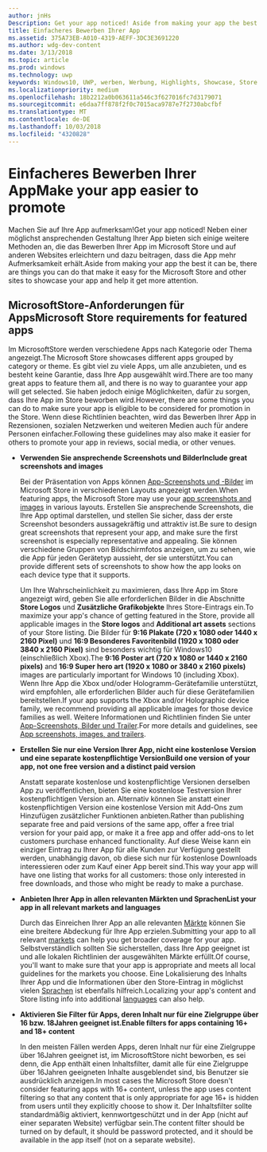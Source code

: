 ```yaml
---
author: jnHs
Description: Get your app noticed! Aside from making your app the best it can be, there are things you can do that make it easy for the Microsoft Store and other sites to showcase your app and help it get more attention.
title: Einfacheres Bewerben Ihrer App
ms.assetid: 375A73EB-A010-4319-AEFF-3DC3E3691220
ms.author: wdg-dev-content
ms.date: 3/13/2018
ms.topic: article
ms.prod: windows
ms.technology: uwp
keywords: Windows10, UWP, werben, Werbung, Highlights, Showcase, Store
ms.localizationpriority: medium
ms.openlocfilehash: 18b2212a0b063611a546c3f627016fc7d3179071
ms.sourcegitcommit: e6daa7ff878f2f0c7015aca9787e7f2730abcfbf
ms.translationtype: MT
ms.contentlocale: de-DE
ms.lasthandoff: 10/03/2018
ms.locfileid: "4320828"
---
```

# <a name="make-your-app-easier-to-promote"></a><span data-ttu-id="de00c-103">Einfacheres Bewerben Ihrer App</span><span class="sxs-lookup"><span data-stu-id="de00c-103">Make your app easier to promote</span></span>


<span data-ttu-id="de00c-104">Machen Sie auf Ihre App aufmerksam!</span><span class="sxs-lookup"><span data-stu-id="de00c-104">Get your app noticed!</span></span> <span data-ttu-id="de00c-105">Neben einer möglichst ansprechenden Gestaltung Ihrer App bieten sich einige weitere Methoden an, die das Bewerben Ihrer App im Microsoft Store und auf anderen Websites erleichtern und dazu beitragen, dass die App mehr Aufmerksamkeit erhält.</span><span class="sxs-lookup"><span data-stu-id="de00c-105">Aside from making your app the best it can be, there are things you can do that make it easy for the Microsoft Store and other sites to showcase your app and help it get more attention.</span></span>


## <a name="microsoft-store-requirements-for-featured-apps"></a><span data-ttu-id="de00c-106">MicrosoftStore-Anforderungen für Apps</span><span class="sxs-lookup"><span data-stu-id="de00c-106">Microsoft Store requirements for featured apps</span></span>

<span data-ttu-id="de00c-107">Im MicrosoftStore werden verschiedene Apps nach Kategorie oder Thema angezeigt.</span><span class="sxs-lookup"><span data-stu-id="de00c-107">The Microsoft Store showcases different apps grouped by category or theme.</span></span> <span data-ttu-id="de00c-108">Es gibt viel zu viele Apps, um alle anzubieten, und es besteht keine Garantie, dass Ihre App ausgewählt wird.</span><span class="sxs-lookup"><span data-stu-id="de00c-108">There are too many great apps to feature them all, and there is no way to guarantee your app will get selected.</span></span> <span data-ttu-id="de00c-109">Sie haben jedoch einige Möglichkeiten, dafür zu sorgen, dass Ihre App im Store beworben wird.</span><span class="sxs-lookup"><span data-stu-id="de00c-109">However, there are some things you can do to make sure your app is eligible to be considered for promotion in the Store.</span></span> <span data-ttu-id="de00c-110">Wenn diese Richtlinien beachten, wird das Bewerben Ihrer App in Rezensionen, sozialen Netzwerken und weiteren Medien auch für andere Personen einfacher.</span><span class="sxs-lookup"><span data-stu-id="de00c-110">Following these guidelines may also make it easier for others to promote your app in reviews, social media, or other venues.</span></span>

-   **<span data-ttu-id="de00c-111">Verwenden Sie ansprechende Screenshots und Bilder</span><span class="sxs-lookup"><span data-stu-id="de00c-111">Include great screenshots and images</span></span>**

    <span data-ttu-id="de00c-112">Bei der Präsentation von Apps können [App-Screenshots und -Bilder](app-screenshots-and-images.md) im Microsoft Store in verschiedenen Layouts angezeigt werden.</span><span class="sxs-lookup"><span data-stu-id="de00c-112">When featuring apps, the Microsoft Store may use your [app screenshots and images](app-screenshots-and-images.md) in various layouts.</span></span> <span data-ttu-id="de00c-113">Erstellen Sie ansprechende Screenshots, die Ihre App optimal darstellen, und stellen Sie sicher, dass der erste Screenshot besonders aussagekräftig und attraktiv ist.</span><span class="sxs-lookup"><span data-stu-id="de00c-113">Be sure to design great screenshots that represent your app, and make sure the first screenshot is especially representative and appealing.</span></span> <span data-ttu-id="de00c-114">Sie können verschiedene Gruppen von Bildschirmfotos anzeigen, um zu sehen, wie die App für jeden Gerätetyp aussieht, der sie unterstützt.</span><span class="sxs-lookup"><span data-stu-id="de00c-114">You can provide different sets of screenshots to show how the app looks on each device type that it supports.</span></span>

    <span data-ttu-id="de00c-115">Um Ihre Wahrscheinlichkeit zu maximieren, dass Ihre App im Store angezeigt wird, geben Sie alle erforderlichen Bilder in die Abschnitte **Store Logos** und **Zusätzliche Grafikobjekte** Ihres Store-Eintrags ein.</span><span class="sxs-lookup"><span data-stu-id="de00c-115">To maximize your app's chance of getting featured in the Store, provide all applicable images in the **Store logos** and **Additional art assets** sections of your Store listing.</span></span> <span data-ttu-id="de00c-116">Die Bilder für **9:16 Plakate (720 x 1080 oder 1440 x 2160 Pixel)** und **16:9 Besonderes Favoritenbild (1920 x 1080 oder 3840 x 2160 Pixel)** sind besonders wichtig für Windows10 (einschließlich Xbox).</span><span class="sxs-lookup"><span data-stu-id="de00c-116">The **9:16 Poster art (720 x 1080 or 1440 x 2160 pixels)** and **16:9 Super hero art (1920 x 1080 or 3840 x 2160 pixels)** images are particularly important for Windows 10 (including Xbox).</span></span> <span data-ttu-id="de00c-117">Wenn Ihre App die Xbox und/oder Hologramm-Gerätefamilie unterstützt, wird empfohlen, alle erforderlichen Bilder auch für diese Gerätefamilien bereitstellen.</span><span class="sxs-lookup"><span data-stu-id="de00c-117">If your app supports the Xbox and/or Holographic device family, we recommend providing all applicable images for those device families as well.</span></span> <span data-ttu-id="de00c-118">Weitere Informationen und Richtlinien finden Sie unter [App-Screenshots, Bilder und Trailer](app-screenshots-and-images.md).</span><span class="sxs-lookup"><span data-stu-id="de00c-118">For more details and guidelines, see [App screenshots, images, and trailers](app-screenshots-and-images.md).</span></span>

-   **<span data-ttu-id="de00c-119">Erstellen Sie nur eine Version Ihrer App, nicht eine kostenlose Version und eine separate kostenpflichtige Version</span><span class="sxs-lookup"><span data-stu-id="de00c-119">Build one version of your app, not one free version and a distinct paid version</span></span>**

    <span data-ttu-id="de00c-120">Anstatt separate kostenlose und kostenpflichtige Versionen derselben App zu veröffentlichen, bieten Sie eine kostenlose Testversion Ihrer kostenpflichtigen Version an. Alternativ können Sie anstatt einer kostenpflichtigen Version eine kostenlose Version mit Add-Ons zum Hinzufügen zusätzlicher Funktionen anbieten.</span><span class="sxs-lookup"><span data-stu-id="de00c-120">Rather than publishing separate free and paid versions of the same app, offer a free trial version for your paid app, or make it a free app and offer add-ons to let customers purchase enhanced functionality.</span></span> <span data-ttu-id="de00c-121">Auf diese Weise kann ein einziger Eintrag zu Ihrer App für alle Kunden zur Verfügung gestellt werden, unabhängig davon, ob diese sich nur für kostenlose Downloads interessieren oder zum Kauf einer App bereit sind.</span><span class="sxs-lookup"><span data-stu-id="de00c-121">This way your app will have one listing that works for all customers: those only interested in free downloads, and those who might be ready to make a purchase.</span></span>

-   **<span data-ttu-id="de00c-122">Anbieten Ihrer App in allen relevanten Märkten und Sprachen</span><span class="sxs-lookup"><span data-stu-id="de00c-122">List your app in all relevant markets and languages</span></span>**

    <span data-ttu-id="de00c-123">Durch das Einreichen Ihrer App an alle relevanten [Märkte](define-pricing-and-market-selection.md) können Sie eine breitere Abdeckung für Ihre App erzielen.</span><span class="sxs-lookup"><span data-stu-id="de00c-123">Submitting your app to all relevant [markets](define-pricing-and-market-selection.md) can help you get broader coverage for your app.</span></span> <span data-ttu-id="de00c-124">Selbstverständlich sollten Sie sicherstellen, dass Ihre App geeignet ist und alle lokalen Richtlinien der ausgewählten Märkte erfüllt.</span><span class="sxs-lookup"><span data-stu-id="de00c-124">Of course, you'll want to make sure that your app is appropriate and meets all local guidelines for the markets you choose.</span></span> <span data-ttu-id="de00c-125">Eine Lokalisierung des Inhalts Ihrer App und die Informationen über den Store-Eintrag in möglichst vielen [Sprachen](supported-languages.md) ist ebenfalls hilfreich.</span><span class="sxs-lookup"><span data-stu-id="de00c-125">Localizing your app's content and Store listing info into additional [languages](supported-languages.md) can also help.</span></span>

-   **<span data-ttu-id="de00c-126">Aktivieren Sie Filter für Apps, deren Inhalt nur für eine Zielgruppe über 16 bzw. 18Jahren geeignet ist.</span><span class="sxs-lookup"><span data-stu-id="de00c-126">Enable filters for apps containing 16+ and 18+ content</span></span>**

    <span data-ttu-id="de00c-127">In den meisten Fällen werden Apps, deren Inhalt nur für eine Zielgruppe über 16Jahren geeignet ist, im MicrosoftStore nicht beworben, es sei denn, die App enthält einen Inhaltsfilter, damit alle für eine Zielgruppe über 16Jahren geeigneten Inhalte ausgeblendet sind, bis Benutzer sie ausdrücklich anzeigen.</span><span class="sxs-lookup"><span data-stu-id="de00c-127">In most cases the Microsoft Store doesn't consider featuring apps with 16+ content, unless the app uses content filtering so that any content that is only appropriate for age 16+ is hidden from users until they explicitly choose to show it.</span></span> <span data-ttu-id="de00c-128">Der Inhaltsfilter sollte standardmäßig aktiviert, kennwortgeschützt und in der App (nicht auf einer separaten Website) verfügbar sein.</span><span class="sxs-lookup"><span data-stu-id="de00c-128">The content filter should be turned on by default, it should be password protected, and it should be available in the app itself (not on a separate website).</span></span>



 




